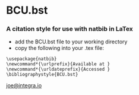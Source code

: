 # BCU.bst
### A citation style for use with natbib in LaTex


- add the BCU.bst file to your working directory
- copy the following into your .tex file: 

```
\usepackage{natbib}
\newcommand*{\urlprefix}{Available at }
\newcommand*{\urldateprefix}{Accessed }
\bibliographystyle{BCU.bst}
```


joe@integra.io
